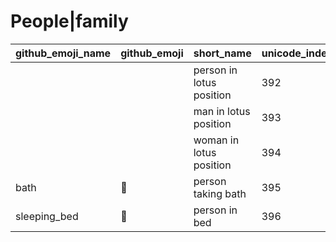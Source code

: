 # People|family

|github_emoji_name|github_emoji|short_name|unicode_index|
|---|---|---|---|
|||person in lotus position|392|
|||man in lotus position|393|
|||woman in lotus position|394|
|bath|:bath:|person taking bath|395|
|sleeping_bed|:sleeping_bed:|person in bed|396|
